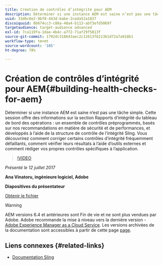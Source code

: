 ```yaml
---
title: Création de contrôles d’intégrité pour AEM
description: Déterminer si une instance AEM est saine n’est pas une tâche simple. Cette session communiquera des informations sur la section Rapports d’intégrité du tableau de bord des opérations.
uuid: 33d6c0e2-9bf8-443d-babe-2ceda52a1837
discoiquuid: 8b674cc3-c88a-48a4-b113-abf3efd5069f
targetaudience: target-audience advanced
exl-id: 7ca119fa-1dae-4b4c-a772-71af29f5813f
source-git-commit: 1792dc318643aec2c12613f621361d72a7a918b1
workflow-type: tm+mt
source-wordcount: '185'
ht-degree: 78%

---
```


# Création de contrôles d’intégrité pour AEM{#building-health-checks-for-aem}

Déterminer si une instance AEM est saine n’est pas une tâche simple. Cette session offre des informations sur la section Rapports d’intégrité du tableau de bord des opérations : un ensemble de contrôles préprogrammés, basés sur nos recommandations en matière de sécurité et de performances, et développés à l’aide de la structure de contrôle de l’intégrité Sling. Vous découvrirez comment corriger certains contrôles d’intégrité fréquemment défaillants, comment vérifier leurs résultats à l’aide d’outils externes et comment rédiger vos propres contrôles spécifiques à l’application.

>[!VIDEO](https://video.tv.adobe.com/v/19026/?quality=9)

*Présenté le 12 juillet 2017*

**Ana Vinatoru, ingénieure logiciel, Adobe**

**Diapositives du présentateur**

[Obtenir le fichier](assets/aem-gems-health-checks-for-aem.pdf)

>[!WARNING]
>
>AEM versions 6.4 et antérieures sont Fin de vie et ne sont plus vendues par Adobe.  Adobe recommande la mise à niveau vers la dernière version - [Adobe Experience Manager as a Cloud Service](https://experienceleague.adobe.com/docs/experience-manager-cloud-service.html?lang=fr).  Les versions archivées de la documentation sont accessibles à partir de cette page [page](https://experienceleague.adobe.com/docs/experience-manager-release-information/aem-release-updates/previous-updates/aem-previous-versions.html?lang=fr).

## Liens connexes {#related-links}

* [Documentation Sling](https://sling.apache.org/documentation/bundles/sling-health-check-tool.html)

